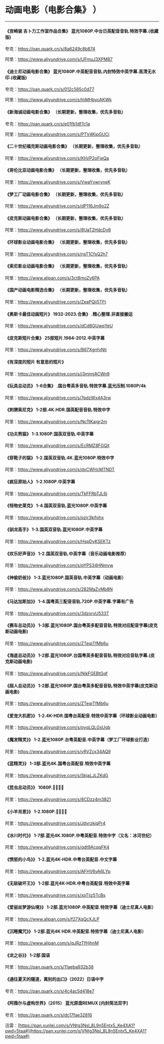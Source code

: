 # 动画电影（电影合集》 ）

----

#### 《宫崎骏 吉卜力工作室作品合集》  蓝光1080P.中台日英配音音轨.特效字幕.(收藏版)

夸克：<https://pan.quark.cn/s/8a6249c8b874>

阿里：<https://www.aliyundrive.com/s/UFmuJ3XPM87>

#### 《迪士尼动画电影合集》  蓝光1080P.中英配音音轨.内封特效中英字幕.高清无水印.(收藏版)

夸克：<https://pan.quark.cn/s/012c565c0d77>

阿里：<https://www.aliyundrive.com/s/tnMHbycAKWk>

#### 《新海诚动画电影合集》  （长期更新，整理收集，优先多音轨）

夸克：<https://pan.quark.cn/s/e01fb1df7c1a>

阿里：<https://www.aliyundrive.com/s/PTV4KipGUCi>

#### 《二十世纪福克斯动画电影合集》  （长期更新，整理收集，优先多音轨）

阿里：<https://www.aliyundrive.com/s/KhVP2oFjeQa>

#### 《哥伦比亚动画电影合集》  （长期更新，整理收集，优先多音轨）

阿里：<https://www.aliyundrive.com/s/VwaYvwrvneK>

#### 《梦工厂动画电影合集》  （长期更新，整理收集，优先多音轨）

阿里：<https://www.aliyundrive.com/s/dP116Jm9o2Z>

#### 《皮克斯动画电影合集》  （长期更新，整理收集，优先多音轨）

阿里：<https://www.aliyundrive.com/s/8UaT2HdcDy6>

#### 《环球影业动画电影合集》  （长期更新，整理收集，优先多音轨）

阿里：<https://www.aliyundrive.com/s/nsT1CfsQ2h7>

#### 《索尼影业动画电影合集》  （长期更新，整理收集，优先多音轨）

阿里：<https://www.alipan.com/s/3ct8moZy6PA>

#### 《国产动画电影精选合集》  （长期更新，整理收集，优先多音轨）

阿里：<https://www.aliyundrive.com/s/ZeaPQij5TFt>

#### 《奥斯卡最佳动画短片》 1932-2023.合集》 .精心整理.非直接搬运

阿里：<https://www.aliyundrive.com/s/dCd6GUwqYeU>

#### 《皮克斯短片合集》  25部短片.1984-2012.中英字幕

阿里：<https://www.aliyundrive.com/s/B67XgnfvNti>

#### 《有深度的短片 有意思的短片》

阿里：<https://www.aliyundrive.com/s/j3mjmjACWn9>

#### 《玩具总动员》 1-6合集》 .国台粤英多音轨.特效字幕.蓝光压制.1080P/4k

阿里：<https://www.aliyundrive.com/s/7pdzWx4A3rw>

#### 《刺猬索尼克》 1-2部.4K.HDR.国英配音音轨.特效中字

阿里：<https://www.aliyundrive.com/s/NcTtKaigr2m>

#### 《功夫熊猫》 1-3.1080P.国英双音轨.中英字幕

阿里：<https://www.aliyundrive.com/s/EcRMZ8FGQjt>

#### 《穿靴子的猫》 1-2.国英双音轨.4K.蓝光1080P.特效中字

阿里：<https://www.aliyundrive.com/s/dxCWHcMTNDT>

#### 《疯狂原始人》 1-2.1080P.中英字幕

阿里：<https://www.aliyundrive.com/s/TkFFRbTJL6j>

#### 《怪物史莱克》 1-4.国英双音轨.蓝光1080P.中英字幕

阿里：<https://www.aliyundrive.com/s/pzjr3kifphx>

#### 《驯龙高手》 1-3.国英双音轨.蓝光1080P.中英字幕

阿里：<https://www.aliyundrive.com/s/HspDyKSEKTz>

#### 《欢乐好声音》》 1-2.国英双音轨.中英字幕（音乐动画电影推荐）

阿里：<https://www.aliyundrive.com/s/pYPS34HNmvw>

#### 《神偷奶爸》》 1-3.蓝光1080P.国英音轨.中英字幕（动画电影）

阿里：<https://www.aliyundrive.com/s/282MaZvMb8N>

#### 《马达加斯加》》 1-4.国粤英三配音音轨.720P.中英字幕.字幕有广告

阿里：<https://www.aliyundrive.com/s/3dzorxU533T>

#### 《赛车总动员》》 1-3部.蓝光1080P.国台粤英多配音音轨.特效对应配音字幕(皮克斯动画电影)

阿里：<https://www.aliyundrive.com/s/ZTeqiTfMb6u>

#### 《海底总动员》》 1-2部.蓝光1080P.台国粤英多配音音轨.特效对应音轨字幕.(皮克斯动画电影)

阿里：<https://www.aliyundrive.com/s/NjkFGEBtGqf>

#### 《超人总动员》》 1-2部.蓝光1080P.国台粤英多配音音轨.特效中英字幕(皮克斯动画电影)

阿里：<https://www.aliyundrive.com/s/ZTeqiTfMb6u>

#### 《爱宠大机密》》 1-2.4K-HDR.国粤台英配音.特效中英字幕（环球影业动画电影）

阿里：<https://www.aliyundrive.com/s/pyqLQLGsUgb>

#### 《魔发精灵》》 1-2.蓝光1080P.台粤英配音.中英字幕（梦工厂环球影业打造）

阿里：<https://www.aliyundrive.com/s/yRVZcx34AQ9>

#### 《蓝精灵》》 1-3部.蓝光4K.国粤台英配音.特效中英字幕

阿里：<https://www.aliyundrive.com/s/SkjaLJLZKdG>

#### 《昆虫总动员》》 1080P.🐜🐜🐜🐜

阿里：<https://www.aliyundrive.com/s/8CDzz4m3821>

#### 《小羊肖恩》》 1-2.1080P.🐏🐏🐏🐏

阿里：<https://www.aliyundrive.com/s/JdvrzkiqPr4>

#### 《冰川时代》》 1-7部.蓝光4K.1080P.中粤英配音.特效中字（又名：冰河世纪）

阿里：<https://www.aliyundrive.com/s/qdt9AcqqFK4>

#### 《愤怒的小鸟》》 1-2.蓝光4K-HDR.中粤台英配音.中文字幕

阿里：<https://www.aliyundrive.com/s/AFHV6yA6LYp>

#### 《无敌破坏王》》 1-2部.蓝光4K-HDR.中粤台英配音.特效中英字幕

阿里：<https://www.aliyundrive.com/s/xpTijz5TcBs>

#### 《爱丽丝梦游仙境》》 1-2部.蓝光1080P.中英配音.特效字幕（迪士尼真人电影）

阿里：<https://www.alipan.com/s/f27XqQcXJLP>

#### 《沉睡魔咒》》 1-2部.蓝光4K HDR.中英配音.特效字幕（迪士尼真人电影）

阿里：<https://www.alipan.com/s/qJRzTfHjhnM>

#### 《龙之谷》》 1-2部 国语

阿里：<https://pan.quark.cn/s/11aeba932b38>

#### 《通往夏天的隧道，离别的出口》（2022）日语中字

夸克：<https://pan.quark.cn/s/4c4ac5d418e7>

#### 《阿薇尔与虚构世界》（2015） 蓝光原盘REMUX [内封简法双字]

夸克：<https://pan.quark.cn/s/dc17fae32816>

迅雷：[https://pan.xunlei.com/s/VNtg3Nsl_8L9n5Entx5_Ke4XA1?pwd=5taa#](https://pan.xunlei.com/s/VNtg3Nsl_8L9n5Entx5_Ke4XA1?pwd=5taa#)